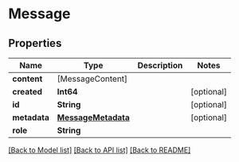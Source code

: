 # Message

## Properties
Name | Type | Description | Notes
------------ | ------------- | ------------- | -------------
**content** | [MessageContent] |  | 
**created** | **Int64** |  | [optional] 
**id** | **String** |  | [optional] 
**metadata** | [**MessageMetadata**](MessageMetadata.md) |  | [optional] 
**role** | **String** |  | 

[[Back to Model list]](../README.md#documentation-for-models) [[Back to API list]](../README.md#documentation-for-api-endpoints) [[Back to README]](../README.md)


